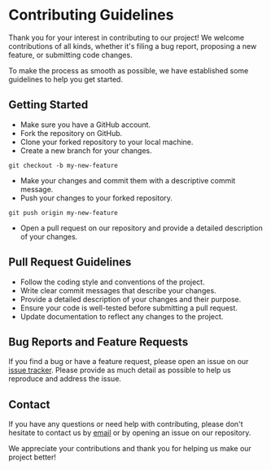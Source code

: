 # Contributing Guidelines

Thank you for your interest in contributing to our project! We welcome contributions of all kinds, whether it's filing a bug report, proposing a new feature, or submitting code changes.

To make the process as smooth as possible, we have established some guidelines to help you get started.

## Getting Started

- Make sure you have a GitHub account.
- Fork the repository on GitHub.
- Clone your forked repository to your local machine.
- Create a new branch for your changes.

```
git checkout -b my-new-feature
```
* Make your changes and commit them with a descriptive commit message.
* Push your changes to your forked repository.
```
git push origin my-new-feature
```
* Open a pull request on our repository and provide a detailed description of your changes.

## Pull Request Guidelines

* Follow the coding style and conventions of the project.
* Write clear commit messages that describe your changes.
* Provide a detailed description of your changes and their purpose.
* Ensure your code is well-tested before submitting a pull request.
* Update documentation to reflect any changes to the project.

## Bug Reports and Feature Requests

If you find a bug or have a feature request, please open an issue on our [issue tracker](./issues). Please provide as much detail as possible to help us reproduce and address the issue.

## Contact

If you have any questions or need help with contributing, please don't hesitate to contact us by [email](mailto:cyanlingtaiqing@gmail.com) or by opening an issue on our repository.

We appreciate your contributions and thank you for helping us make our project better!
